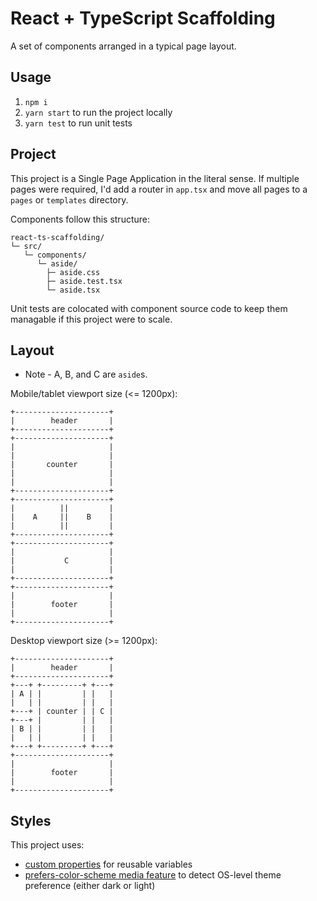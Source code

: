 # React + TypeScript Scaffolding
A set of components arranged in a typical page layout.

## Usage
1. `npm i`
2. `yarn start` to run the project locally
3. `yarn test` to run unit tests

## Project
This project is a Single Page Application in the literal sense. If multiple pages were required, I'd add a router in `app.tsx` and move all pages to a `pages` or `templates` directory.

Components follow this structure:
```
react-ts-scaffolding/
└─ src/
   └─ components/
      └─ aside/
        ├─ aside.css
        ├─ aside.test.tsx
        └─ aside.tsx
```

Unit tests are colocated with component source code to keep them managable if this project were to scale.

## Layout
- Note - A, B, and C are `aside`s.

Mobile/tablet viewport size (<= 1200px):

```
+---------------------+
|        header       |
+---------------------+
+---------------------+
|                     |
|                     |
|       counter       |
|                     |
|                     |
+---------------------+
+---------------------+
|          ||         |
|    A     ||    B    |
|          ||         |
+---------------------+
+---------------------+
|                     |
|           C         |
|                     |
+---------------------+
+---------------------+
|                     |
|        footer       |
|                     |
+---------------------+
```

Desktop viewport size (>= 1200px):

```
+---------------------+
|        header       |
+---------------------+
+---+ +---------+ +---+
| A | |         | |   |
|   | |         | |   |
+---+ | counter | | C |
+---+ |         | |   |
| B | |         | |   |
|   | |         | |   |
+---+ +---------+ +---+
+---------------------+
|                     |
|        footer       |
|                     |
+---------------------+
```

## Styles
This project uses:
- [custom properties](https://developer.mozilla.org/en-US/docs/Web/CSS/--*) for reusable variables
- [prefers-color-scheme media feature](https://developer.mozilla.org/en-US/docs/Web/CSS/@media/prefers-color-scheme) to detect OS-level theme preference (either dark or light)